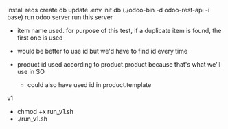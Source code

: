 install reqs
create db
update .env
init db (./odoo-bin -d odoo-rest-api -i base)
run odoo server
run this server


* item name used. for purpose of this test, if a duplicate item is found, the first one is used
* would be better to use id but we'd have to find id every time

* product id used according to product.product because that's what we'll use in SO
  * could also have used id in product.template

v1
- chmod +x run_v1.sh
- ./run_v1.sh
